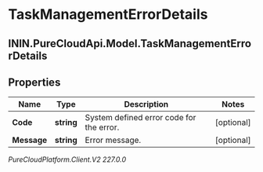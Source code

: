 # TaskManagementErrorDetails

## ININ.PureCloudApi.Model.TaskManagementErrorDetails

## Properties

|Name | Type | Description | Notes|
|------------ | ------------- | ------------- | -------------|
| **Code** | **string** | System defined error code for the error. | [optional] |
| **Message** | **string** | Error message. | [optional] |



_PureCloudPlatform.Client.V2 227.0.0_
